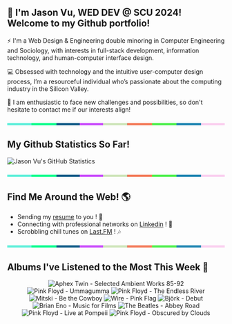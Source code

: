 ## 👋 I'm Jason Vu, WED DEV @ SCU 2024! Welcome to my Github portfolio! 

⚡ I'm a Web Design & Engineering double minoring in Computer Engineering and Sociology, with interests in full-stack development, information technology, and human-computer interface design.

💻 Obsessed with technology and the intuitive user-computer design process, I’m a resourceful individual who’s passionate about the computing industry in the Silicon Valley.

🤝 I am enthusiastic to face new challenges and possibilities, so don't hesitate to contact me if our interests align!

<img src="./.github/workflows/banner_strip.png" width="100%" height="5px">

## My Github Statistics So Far!
![Jason Vu's GitHub Statistics](https://github-readme-stats.vercel.app/api?username=JAVAB3ANS&show_icons=true)

<img src="./.github/workflows/banner_strip.png" width="100%" height="5px">

## Find Me Around the Web! 🌎
- Sending my [resume](https://javab3ans.github.io/pdfs/resume.pdf) to you ! 📝
- Connecting with professional networks on [Linkedin](https://www.linkedin.com/in/jason-anh-vu/) ! 💼  
- Scrobbling chill tunes on [Last.FM](https://www.last.fm/user/JAVA9620) ! 🎶

<img src="./.github/workflows/banner_strip.png" width="100%" height="5px">

## Albums I've Listened to the Most This Week 🎹 

<!-- lastfm -->
<p align="center"><img src="https://lastfm.freetls.fastly.net/i/u/64s/6f199a67803148cfb2cf2238b8fda0fb.jpg" title="Aphex Twin - Selected Ambient Works 85-92"> <img src="https://lastfm.freetls.fastly.net/i/u/64s/8a6081bf37b112bc22a1691791db73f4.jpg" title="Pink Floyd - Ummagumma"> <img src="https://lastfm.freetls.fastly.net/i/u/64s/9c96e92b6b494f95cf278ad5c6b36d7e.png" title="Pink Floyd - The Endless River"> <img src="https://lastfm.freetls.fastly.net/i/u/64s/a9b9c68a6ecb979e1ac95e28bb28e06b.png" title="Mitski - Be the Cowboy"> <img src="https://lastfm.freetls.fastly.net/i/u/64s/740b1a416efe0cce9d9fd899db23fd85.png" title="Wire - Pink Flag"> <img src="https://lastfm.freetls.fastly.net/i/u/64s/7098faeeba40a168cea952f95204a89a.jpg" title="Björk - Debut"> <img src="https://lastfm.freetls.fastly.net/i/u/64s/caebcd27d5004bd8b44e462feb414803.png" title="Brian Eno - Music for Films"> <img src="https://lastfm.freetls.fastly.net/i/u/64s/af251669a48a4bafb448e1f6c0de01be.png" title="The Beatles - Abbey Road"> <img src="https://lastfm.freetls.fastly.net/i/u/64s/74dfbe53999fdd4606ba679d061d3a40.png" title="Pink Floyd - Live at Pompeii"> <img src="https://lastfm.freetls.fastly.net/i/u/64s/66092948eafe43ffc331bfd6f13c875a.png" title="Pink Floyd - Obscured by Clouds"> </p>

